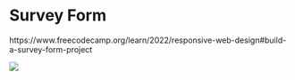 <h1>Survey Form</h1>
<p>https://www.freecodecamp.org/learn/2022/responsive-web-design#build-a-survey-form-project</p>
<img src="https://raw.githubusercontent.com/mika0798/Road_to_Fullstack/refs/heads/main/freecodecamp.org/Responsive%20Web%20Design/Survey%20Form%20(Certification%20Project%20Number%201)/Screenshot%202025-01-24%20at%2023-36-25%20survey-form.png">
